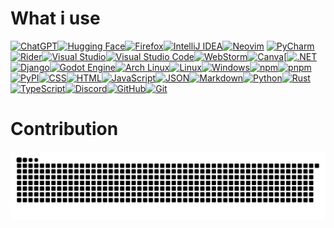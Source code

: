 # What i use
[![ChatGPT](https://img.shields.io/badge/ChatGPT-74aa9c?logo=openai&logoColor=white)](#)[![Hugging Face](https://img.shields.io/badge/Hugging%20Face-FFD21E?logo=huggingface&logoColor=000)](#)[![Firefox](https://img.shields.io/badge/Firefox-FF7139?logo=Firefox&logoColor=white)](#)[![IntelliJ IDEA](https://img.shields.io/badge/IntelliJIDEA-000000.svg?logo=intellij-idea&logoColor=white)](#)[![Neovim](https://img.shields.io/badge/Neovim-57A143?logo=neovim&logoColor=fff)](#)	[![PyCharm](https://img.shields.io/badge/PyCharm-000?logo=pycharm&logoColor=fff)](#)[![Rider](https://img.shields.io/badge/Rider-000?logo=rider&logoColor=fff)](#)[![Visual Studio](https://custom-icon-badges.demolab.com/badge/Visual%20Studio-5C2D91.svg?&logo=visual-studio&logoColor=white)](#)[![Visual Studio Code](https://custom-icon-badges.demolab.com/badge/Visual%20Studio%20Code-0078d7.svg?logo=vsc&logoColor=white)](#)[![WebStorm](https://img.shields.io/badge/WebStorm-000?logo=webstorm&logoColor=fff)](#)[![Canva](https://img.shields.io/badge/Canva-%2300C4CC.svg?&logo=Canva&logoColor=white)](#)[[![.NET](https://img.shields.io/badge/.NET-512BD4?logo=dotnet&logoColor=fff)](#)[![Django](https://img.shields.io/badge/Django-%23092E20.svg?logo=django&logoColor=white)](#)[![Godot Engine](https://img.shields.io/badge/Godot-%23FFFFFF.svg?logo=godot-engine)](#)[![Arch Linux](https://img.shields.io/badge/Arch%20Linux-1793D1?logo=arch-linux&logoColor=fff)](#)[![Linux](https://img.shields.io/badge/Linux-FCC624?logo=linux&logoColor=black)](#)[![Windows](https://custom-icon-badges.demolab.com/badge/Windows-0078D6?logo=windows11&logoColor=white)](#)[![npm](https://img.shields.io/badge/npm-CB3837?logo=npm&logoColor=fff)](#)[![pnpm](https://img.shields.io/badge/pnpm-F69220?logo=pnpm&logoColor=fff)](#)[![PyPI](https://img.shields.io/badge/PyPI-3775A9?logo=pypi&logoColor=fff)](#)[![CSS](https://img.shields.io/badge/CSS-1572B6?logo=css3&logoColor=fff)](#)[![HTML](https://img.shields.io/badge/HTML-%23E34F26.svg?logo=html5&logoColor=white)](#)[![JavaScript](https://img.shields.io/badge/JavaScript-F7DF1E?logo=javascript&logoColor=000)](#)[![JSON](https://img.shields.io/badge/JSON-000?logo=json&logoColor=fff)](#)[![Markdown](https://img.shields.io/badge/Markdown-%23000000.svg?logo=markdown&logoColor=white)](#)[![Python](https://img.shields.io/badge/Python-3776AB?logo=python&logoColor=fff)](#)[![Rust](https://img.shields.io/badge/Rust-%23000000.svg?e&logo=rust&logoColor=white)](#)[![TypeScript](https://img.shields.io/badge/TypeScript-3178C6?logo=typescript&logoColor=fff)](#)[![Discord](https://img.shields.io/badge/Discord-%235865F2.svg?&logo=discord&logoColor=white)](#)[![GitHub](https://img.shields.io/badge/GitHub-%23121011.svg?logo=github&logoColor=white)](#)[![Git](https://img.shields.io/badge/Git-F05032?logo=git&logoColor=fff)](#)

# Contribution
<picture>
  <source media="(prefers-color-scheme: dark)" srcset="https://raw.githubusercontent.com/YoussefDevPro/YoussefDevPro/output/github-snake-dark.svg" />
  <source media="(prefers-color-scheme: light)" srcset="https://raw.githubusercontent.com/YoussefDevPro/YoussefDevPro/output/github-snake.svg" />
  <img alt="github-snake" src="https://raw.githubusercontent.com/YoussefDevPro/YoussefDevPro/output/github-snake.svg" />
</picture>


